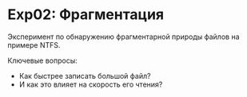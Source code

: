 # Exp02: Фрагментация

Эксперимент по обнаружению фрагментарной природы файлов на примере NTFS.

Ключевые вопросы:

* Как быстрее записать большой файл?
* И как это влияет на скорость его чтения?